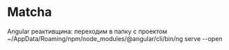 # Matcha

Angular реактивщина:
переходим в папку с проектом
~/AppData/Roaming/npm/node_modules/@angular/cli/bin/ng serve --open